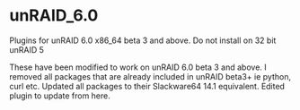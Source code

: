 unRAID_6.0
==========
Plugins for unRAID 6.0 x86_64 beta 3 and above. Do not install on 32 bit unRAID 5

These have been modified to work on unRAID 6.0 beta 3 and above.  I removed all packages that are already included in unRAID beta3+ ie python, curl etc.  Updated all packages to their Slackware64 14.1 equivalent. Edited plugin to update from here.
